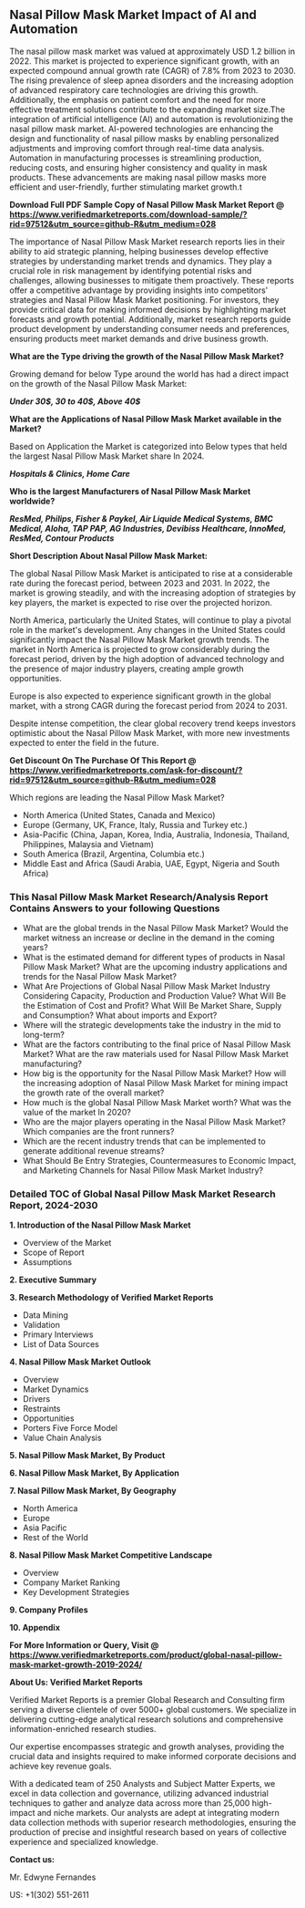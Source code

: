 <h2>Nasal Pillow Mask Market Impact of AI and Automation</h2>The nasal pillow mask market was valued at approximately USD 1.2 billion in 2022. This market is projected to experience significant growth, with an expected compound annual growth rate (CAGR) of 7.8% from 2023 to 2030. The rising prevalence of sleep apnea disorders and the increasing adoption of advanced respiratory care technologies are driving this growth. Additionally, the emphasis on patient comfort and the need for more effective treatment solutions contribute to the expanding market size.The integration of artificial intelligence (AI) and automation is revolutionizing the nasal pillow mask market. AI-powered technologies are enhancing the design and functionality of nasal pillow masks by enabling personalized adjustments and improving comfort through real-time data analysis. Automation in manufacturing processes is streamlining production, reducing costs, and ensuring higher consistency and quality in mask products. These advancements are making nasal pillow masks more efficient and user-friendly, further stimulating market growth.t</p><p id="" class=""><strong>Download Full PDF Sample Copy of Nasal Pillow Mask Market Report @ <a href="https://www.verifiedmarketreports.com/download-sample/?rid=97512&utm_source=github-R&utm_medium=028" target="_blank">https://www.verifiedmarketreports.com/download-sample/?rid=97512&utm_source=github-R&utm_medium=028</a></strong></p><p>The importance of&nbsp;Nasal Pillow Mask Market research reports lies in their ability to aid strategic planning, helping businesses develop effective strategies by understanding market trends and dynamics. They play a crucial role in risk management by identifying potential risks and challenges, allowing businesses to mitigate them proactively. These reports offer a competitive advantage by providing insights into competitors' strategies and Nasal Pillow Mask Market positioning. For investors, they provide critical data for making informed decisions by highlighting market forecasts and growth potential. Additionally, market research reports guide product development by understanding consumer needs and preferences, ensuring products meet market demands and drive business growth.</p><p><strong>What are the&nbsp;Type driving the growth of the Nasal Pillow Mask Market?</strong></p><p id="" class="">Growing demand for below Type around the world has had a direct impact on the growth of the Nasal Pillow Mask Market:</p><em><strong>Under 30$, 30 to 40$, Above 40$</strong></em></p><strong>What are the&nbsp;Applications&nbsp;of Nasal Pillow Mask Market available in the Market?</strong></p><p id="" class="">Based on Application the Market is categorized into Below types that held the largest Nasal Pillow Mask Market share In 2024.</p><em><strong>Hospitals & Clinics, Home Care</strong></em></p><strong>Who is the largest Manufacturers of Nasal Pillow Mask Market worldwide?</strong></p><p><em><strong>ResMed, Philips, Fisher & Paykel, Air Liquide Medical Systems, BMC Medical, Aloha, TAP PAP, AG Industries, Devibiss Healthcare, InnoMed, ResMed, Contour Products</strong></em></p><p id="" class=""><strong>Short Description About Nasal Pillow Mask Market:</strong></p><p>The global Nasal Pillow Mask Market is anticipated to rise at a considerable rate during the forecast period, between 2023 and 2031. In 2022, the market is growing steadily, and with the increasing adoption of strategies by key players, the market is expected to rise over the projected horizon.</p><p>North America, particularly the United States, will continue to play a pivotal role in the market's development. Any changes in the United States could significantly impact the Nasal Pillow Mask Market growth trends. The market in North America is projected to grow considerably during the forecast period, driven by the high adoption of advanced technology and the presence of major industry players, creating ample growth opportunities.</p><p>Europe is also expected to experience significant growth in the global market, with a strong CAGR during the forecast period from 2024 to 2031.</p><p>Despite intense competition, the clear global recovery trend keeps investors optimistic about the Nasal Pillow Mask Market, with more new investments expected to enter the field in the future.</p><p id="" class=""><strong>Get Discount On The Purchase Of This Report @ <a href="https://www.verifiedmarketreports.com/ask-for-discount/?rid=97512&utm_source=github-R&utm_medium=028" target="_blank">https://www.verifiedmarketreports.com/ask-for-discount/?rid=97512&utm_source=github-R&utm_medium=028</a></strong></p>Which regions are leading the Nasal Pillow Mask Market?</p><ul><li>North America (United States, Canada and Mexico)</li><li>Europe (Germany, UK, France, Italy, Russia and Turkey etc.)</li><li>Asia-Pacific (China, Japan, Korea, India, Australia, Indonesia, Thailand, Philippines, Malaysia and Vietnam)</li><li>South America (Brazil, Argentina, Columbia etc.)</li><li>Middle East and Africa (Saudi Arabia, UAE, Egypt, Nigeria and South Africa)</li></ul><h3 id="" class="">This Nasal Pillow Mask Market Research/Analysis Report Contains Answers to your following Questions</h3><ul><li>What are the global trends in the Nasal Pillow Mask Market? Would the market witness an increase or decline in the demand in the coming years?</li><li>What is the estimated demand for different types of products in Nasal Pillow Mask Market? What are the upcoming industry applications and trends for the Nasal Pillow Mask Market?</li><li>What Are Projections of Global Nasal Pillow Mask Market Industry Considering Capacity, Production and Production Value? What Will Be the Estimation of Cost and Profit? What Will Be Market Share, Supply and Consumption? What about imports and Export?</li><li>Where will the strategic developments take the industry in the mid to long-term?</li><li>What are the factors contributing to the final price of Nasal Pillow Mask Market? What are the raw materials used for Nasal Pillow Mask Market manufacturing?</li><li>How big is the opportunity for the Nasal Pillow Mask Market? How will the increasing adoption of Nasal Pillow Mask Market for mining impact the growth rate of the overall market?</li><li>How much is the global Nasal Pillow Mask Market worth? What was the value of the market In 2020?</li><li>Who are the major players operating in the Nasal Pillow Mask Market? Which companies are the front runners?</li><li>Which are the recent industry trends that can be implemented to generate additional revenue streams?</li><li>What Should Be Entry Strategies, Countermeasures to Economic Impact, and Marketing Channels for Nasal Pillow Mask Market Industry?</li></ul><h3 id="" class="">Detailed TOC of Global Nasal Pillow Mask Market Research Report, 2024-2030</h3><p id="" class=""><strong>1. Introduction of the Nasal Pillow Mask Market</strong></p><ul><li>Overview of the Market</li><li>Scope of Report</li><li>Assumptions</li></ul><p id="" class=""><strong>2. Executive Summary</strong></p><p id="" class=""><strong>3. Research Methodology of Verified Market Reports</strong></p><ul><li>Data Mining</li><li>Validation</li><li>Primary Interviews</li><li>List of Data Sources</li></ul><p id="" class=""><strong>4. Nasal Pillow Mask Market Outlook</strong></p><ul><li>Overview</li><li>Market Dynamics</li><li>Drivers</li><li>Restraints</li><li>Opportunities</li><li>Porters Five Force Model</li><li>Value Chain Analysis</li></ul><p id="" class=""><strong>5. Nasal Pillow Mask Market, By Product</strong></p><p id="" class=""><strong>6. Nasal Pillow Mask Market, By Application</strong></p><p id="" class=""><strong>7. Nasal Pillow Mask Market, By Geography</strong></p><ul><li>North America</li><li>Europe</li><li>Asia Pacific</li><li>Rest of the World</li></ul><p id="" class=""><strong>8. Nasal Pillow Mask Market Competitive Landscape</strong></p><ul><li>Overview</li><li>Company Market Ranking</li><li>Key Development Strategies</li></ul><p id="" class=""><strong>9. Company Profiles</strong></p><p id="" class=""><strong>10. Appendix</strong></p><p id="" class=""><strong>For More Information or Query, Visit @ <a href="https://www.verifiedmarketreports.com/product/global-nasal-pillow-mask-market-growth-2019-2024/" target="_blank">https://www.verifiedmarketreports.com/product/global-nasal-pillow-mask-market-growth-2019-2024/</a></strong></p><p id="" class=""><strong>About Us: Verified Market Reports</strong></p><p id="" class="">Verified Market Reports is a premier Global Research and Consulting firm serving a diverse clientele of over 5000+ global customers. We specialize in delivering cutting-edge analytical research solutions and comprehensive information-enriched research studies.</p><p id="" class="">Our expertise encompasses strategic and growth analyses, providing the crucial data and insights required to make informed corporate decisions and achieve key revenue goals.</p><p id="" class="">With a dedicated team of 250 Analysts and Subject Matter Experts, we excel in data collection and governance, utilizing advanced industrial techniques to gather and analyze data across more than 25,000 high-impact and niche markets. Our analysts are adept at integrating modern data collection methods with superior research methodologies, ensuring the production of precise and insightful research based on years of collective experience and specialized knowledge.</p><p id="" class=""><strong>Contact us:</strong></p><p id="" class="">Mr. Edwyne Fernandes</p><p id="" class="">US: +1(302) 551-2611</p>